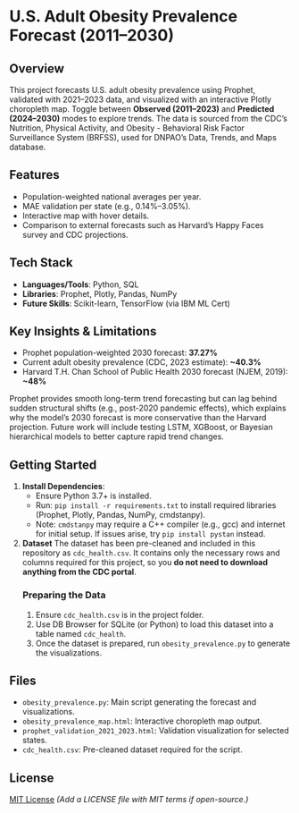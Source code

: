 # U.S. Adult Obesity Prevalence Forecast (2011–2030)

## Overview
This project forecasts U.S. adult obesity prevalence using Prophet, validated with 2021–2023 data, and visualized with an interactive Plotly choropleth map. Toggle between **Observed (2011–2023)** and **Predicted (2024–2030)** modes to explore trends. The data is sourced from the CDC’s Nutrition, Physical Activity, and Obesity - Behavioral Risk Factor Surveillance System (BRFSS), used for DNPAO’s Data, Trends, and Maps database.

## Features
- Population-weighted national averages per year.
- MAE validation per state (e.g., 0.14%–3.05%).
- Interactive map with hover details.
- Comparison to external forecasts such as Harvard’s Happy Faces survey and CDC projections.

## Tech Stack
- **Languages/Tools**: Python, SQL
- **Libraries**: Prophet, Plotly, Pandas, NumPy
- **Future Skills**: Scikit-learn, TensorFlow (via IBM ML Cert)

## Key Insights & Limitations
- Prophet population-weighted 2030 forecast: **37.27%**
- Current adult obesity prevalence (CDC, 2023 estimate): **~40.3%**
- Harvard T.H. Chan School of Public Health 2030 forecast (NJEM, 2019): **~48%**

Prophet provides smooth long-term trend forecasting but can lag behind sudden structural shifts (e.g., post-2020 pandemic effects), which explains why the model’s 2030 forecast is more conservative than the Harvard projection. Future work will include testing LSTM, XGBoost, or Bayesian hierarchical models to better capture rapid trend changes.

## Getting Started
1. **Install Dependencies**:
   - Ensure Python 3.7+ is installed.
   - Run: `pip install -r requirements.txt` to install required libraries (Prophet, Plotly, Pandas, NumPy, cmdstanpy).
   - Note: `cmdstanpy` may require a C++ compiler (e.g., gcc) and internet for initial setup. If issues arise, try `pip install pystan` instead.
2. **Dataset**
   The dataset has been pre-cleaned and included in this repository as `cdc_health.csv`. It contains only the necessary rows and columns required for this project, so you **do not need to download anything from the CDC portal**.
   ### Preparing the Data
   1. Ensure `cdc_health.csv` is in the project folder.
   2. Use DB Browser for SQLite (or Python) to load this dataset into a table named `cdc_health`.
   3. Once the dataset is prepared, run `obesity_prevalence.py` to generate the visualizations.

## Files
- `obesity_prevalence.py`: Main script generating the forecast and visualizations.
- `obesity_prevalence_map.html`: Interactive choropleth map output.
- `prophet_validation_2021_2023.html`: Validation visualization for selected states.
- `cdc_health.csv`: Pre-cleaned dataset required for the script.

## License
[MIT License](LICENSE) *(Add a LICENSE file with MIT terms if open-source.)*
